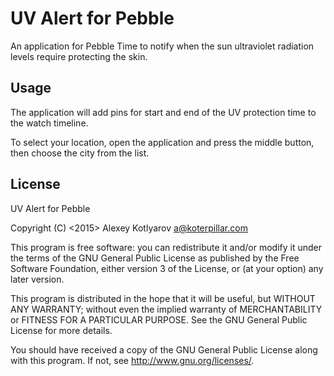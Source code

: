 UV Alert for Pebble
===================

An application for Pebble Time to notify when the sun ultraviolet radiation
levels require protecting the skin.

Usage
-----

The application will add pins for start and end of the UV protection time to
the watch timeline.

To select your location, open the application and press the middle button, then
choose the city from the list.

License
-------

UV Alert for Pebble

Copyright (C) <2015>  Alexey Kotlyarov <a@koterpillar.com>

This program is free software: you can redistribute it and/or modify
it under the terms of the GNU General Public License as published by
the Free Software Foundation, either version 3 of the License, or
(at your option) any later version.

This program is distributed in the hope that it will be useful,
but WITHOUT ANY WARRANTY; without even the implied warranty of
MERCHANTABILITY or FITNESS FOR A PARTICULAR PURPOSE.  See the
GNU General Public License for more details.

You should have received a copy of the GNU General Public License
along with this program.  If not, see <http://www.gnu.org/licenses/>.
